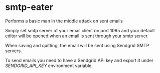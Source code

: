 # smtp-eater

Performs a basic man in the middle attack on sent emails

Simply set smtp server of your email client on port 1095 and your default editor will be opened when an email is sent through your smtp server.

When saving and quitting, the email will be sent using Sendgrid SMTP servers.

To send emails you need to have a Sendgrid API key and export it under *SENDGRID_API_KEY* environment variable.
